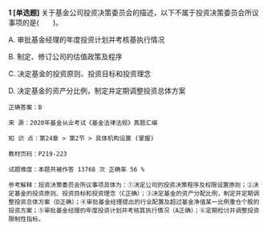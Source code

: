 **1 [单选题]** 关于基金公司投资决策委员会的描述，以下不属于投资决策委员会所议事项的是(&emsp;&emsp;)。

A. 审批基金经理的年度投资计划并考核基执行情况

B. 制定、修订公司的估值政策及程序

C. 决定基金的投资原则、投资目标和投资理念

D. 决定基金的资产分比例，制定并定期调整投资总体方案

```
正确答案：B

来 源：2020年基金从业考试《基金法律法规》真题汇编

知 识 点：第24章 > 第2节 > 具体机构设置 (掌握)

教材页码：P219-223

试题难度：本题共被作答 13768 次 正确率 56 %

参考解释：投资决策委员会所议事项具体为：①决定公司的投资决策程序及权限设置原则；②决定基金的投资原则、投资目标和投资理念（C正确）；③决定基金的资产分配比例，制定并定期调整投资总体方案（D正确）；④审批基金经理提出的行业配置及超过基金净值某一比例重仓个股的投资方案；⑤审批基金经理的年度投资计划并考核其执行情况（A正确）；⑥定期检讨并调整投资限制性指标。
```

